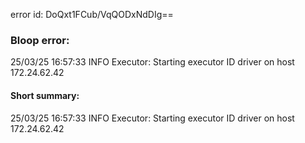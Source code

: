 error id: DoQxt1FCub/VqQODxNdDIg==
### Bloop error:

25/03/25 16:57:33 INFO Executor: Starting executor ID driver on host 172.24.62.42
#### Short summary: 

25/03/25 16:57:33 INFO Executor: Starting executor ID driver on host 172.24.62.42